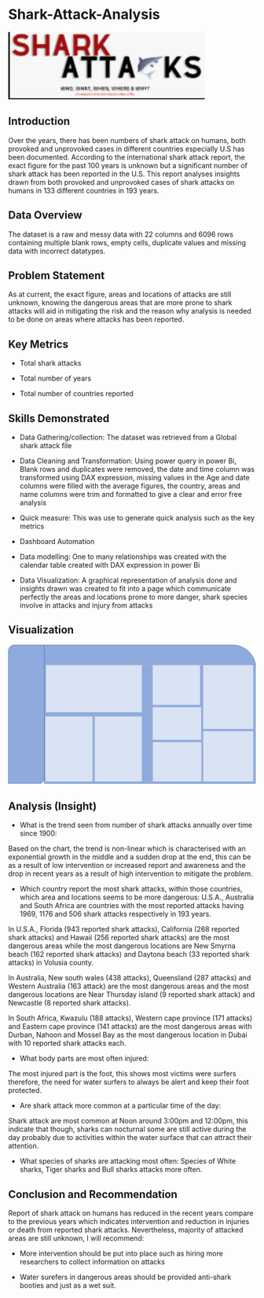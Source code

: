 # Shark-Attack-Analysis

![](SSSHA.png)

## Introduction

Over the years, there has been numbers of shark attack on humans, both provoked and unprovoked cases in different countries especially U.S has been documented. According to the international shark attack report, the exact figure for the past 100 years is unknown but a significant number of shark attack has been reported in the U.S. This report analyses insights drawn from both provoked and unprovoked cases of shark attacks on humans in 133 different countries in 193 years.

## Data Overview

The dataset is a raw and messy data with 22 columns and 6096 rows containing multiple blank rows, empty cells, duplicate values and missing data with incorrect datatypes.

## Problem Statement

As at current, the exact figure, areas and locations of attacks are still unknown, knowing the dangerous areas that are more prone to shark attacks will aid in mitigating the risk and the reason why analysis is needed to be done on areas where attacks has been reported.

## Key Metrics

- Total shark attacks

- Total number of years

- Total number of countries reported

## Skills Demonstrated

- Data Gathering/collection: The dataset was retrieved from a Global shark attack file

- Data Cleaning and Transformation: Using power query in power Bi, Blank rows and duplicates were removed, the date and time column was transformed using DAX expression, missing values in the Age and date columns were filled with the average figures, the country, areas and name columns were trim and formatted to give a clear and error free analysis

- Quick measure: This was use to generate quick analysis such as the key metrics

- Dashboard Automation

- Data modelling: One to many relationships was created with the calendar table created with DAX expression in power Bi

- Data Visualization: A graphical representation of analysis done and insights drawn was created to fit into a page which communicate perfectly the areas and locations prone to more danger, shark species involve in attacks and injury from attacks

## Visualization

![](SHA.png)

## Analysis (Insight)

- What is the trend seen from number of shark attacks annually over time since 1900:

Based on the chart, the trend is non-linear which is characterised with an exponential growth in the middle and a sudden drop at the end, this can be as a result of low intervention or increased report and awareness and the drop in recent years as a result of high intervention to mitigate the problem.

- Which country report the most shark attacks, within those countries, which area and locations seems to be more dangerous: U.S.A., Australia and South Africa are countries with the most reported attacks having 1969, 1176 and 506 shark attacks respectively in 193 years.

 In U.S.A., Florida (943 reported shark attacks), California (268 reported shark attacks) and Hawaii (256 reported shark attacks) are the most dangerous areas while the most dangerous locations are New Smyrna beach (162 reported shark attacks) and Daytona beach (33 reported shark attacks) in Volusia county. 

 In Australia, New south wales (438 attacks), Queensland (287 attacks) and Western Australia (163 attack) are the most dangerous areas and the most dangerous locations are Near Thursday island (9 reported shark attack) and Newcastle (8 reported shark attacks). 

 In South Africa, Kwazulu (188 attacks), Western cape province (171 attacks) and Eastern cape province (141 attacks) are the most dangerous areas with Durban, Nahoon and Mossel Bay as the most dangerous location in Dubai with 10 reported shark attacks each.

- What body parts are most often injured:

The most injured part is the foot, this shows most victims were surfers therefore, the need for water surfers to always be alert and keep their foot protected.

- Are shark attack more common at a particular time of the day: 

Shark attack are most common at Noon around 3:00pm and 12:00pm, this indicate that though, sharks can nocturnal some are still active during the day probably due to activities within the water surface that can attract their attention.

- What species of sharks are attacking most often: Species of White sharks, Tiger sharks and Bull sharks attacks more often.

## Conclusion and Recommendation

Report of shark attack on humans has reduced in the recent years compare to the previous years which indicates intervention and reduction in injuries or death from reported shark attacks. Nevertheless, majority of attacked areas are still unknown, I will recommend:

- More intervention should be put into place such as hiring more researchers to collect information on attacks 

- Water surefers in dangerous areas should be provided anti-shark booties and just as a wet suit.
